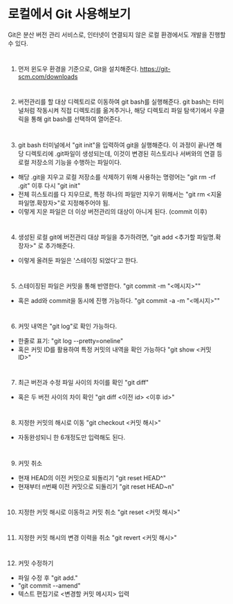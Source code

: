 # 로컬에서 Git 사용해보기

Git은 분산 버전 관리 서비스로, 인터넷이 연결되지 않은 로컬 환경에서도 개발을 진행할 수 있다.

#

1. 먼저 윈도우 환경을 기준으로, Git을 설치해준다.
https://git-scm.com/downloads

#

2. 버전관리를 할 대상 디렉토리로 이동하여 git bash를 실행해준다. git bash는 터미널처럼 작동시켜 직접 디렉토리를 옮겨주거나, 해당 디렉토리 파일 탐색기에서 우클릭을 통해 git bash를 선택하여 열어준다.

#

3. git bash 터미널에서 "git init"을 입력하여 git을 실행해준다. 이 과정이 끝나면 해당 디렉토리에 .git파일이 생성되는데, 이것이 변경된 히스토리나 서버와의 연결 등 로컬 저장소의 기능을 수행하는 파일이다.

- 해당 .git을 지우고 로컬 저장소를 삭제하기 위해 사용하는 명령어는 "git rm -rf .git" 이후 다시 "git init"
- 전체 히스토리를 다 지우므로, 특정 하나의 파일만 지우기 위해서는 "git rm <지울 파일명.확장자>"로 지정해주어야 됨.
- 이렇게 지운 파일은 더 이상 버전관리의 대상이 아니게 된다. (commit 이후)

#

4. 생성된 로컬 git에 버전관리 대상 파일을 추가하려면, "git add <추가할 파일명.확장자>" 로 추가해준다.

- 이렇게 올려둔 파일은 '스테이징 되었다'고 한다.

#

5. 스테이징된 파일은 커밋을 통해 반영한다. "git commit -m "<메시지>""

- 혹은 add와 commit을 동시에 진행 가능하다. "git commit -a -m "<메시지>""

#

6. 커밋 내역은 "git log"로 확인 가능하다.

- 한줄로 표기: "git log --pretty=oneline"
- 혹은 커밋 ID를 활용하여 특정 커밋의 내역을 확인 가능하다 "git show <커밋 ID>"

#

7. 최근 버전과 수정 파일 사이의 차이를 확인 "git diff"

- 혹은 두 버전 사이의 차이 확인 "git diff <이전 id> <이후 id>"

#

8. 지정한 커밋의 해시로 이동 "git checkout <커밋 해시>"

- 자동완성되니 한 6개정도만 입력해도 된다.

#

9. 커밋 취소

- 현재 HEAD의 이전 커밋으로 되돌리기 "git reset HEAD^"
- 현재부터 n번째 이전 커밋으로 되돌리기 "git reset HEAD~n"

#

10. 지정한 커밋 해시로 이동하고 커밋 취소 "git reset <커밋 해시>"

#

11. 지정한 커밋 해시의 변경 이력을 취소 "git revert <커밋 해시>"

#

12. 커밋 수정하기

- 파일 수정 후 "git add."
- "git commit --amend"
- 텍스트 편집기로 <변경할 커밋 메시지> 입력